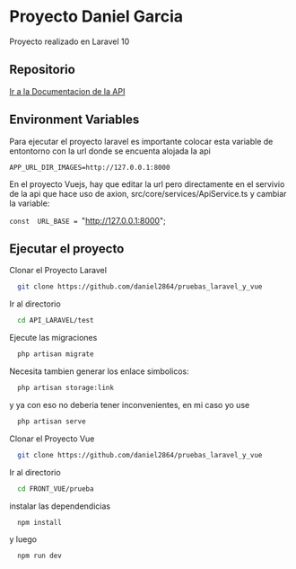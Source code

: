 
# Proyecto Daniel Garcia

Proyecto realizado en Laravel 10


## Repositorio

[Ir a la Documentacion de la API](https://github.com/daniel2864/pruebas_laravel_y_vue)


## Environment Variables

Para ejecutar el proyecto laravel es importante colocar esta variable de entontorno con la url donde se encuenta alojada la api

`APP_URL_DIR_IMAGES=http://127.0.0.1:8000`

 

En el proyecto Vuejs, hay que editar la url pero directamente en el servivio de la api que hace uso de axion, src/core/services/ApiService.ts y cambiar la variable:

`const  URL_BASE = `"http://127.0.0.1:8000";
## Ejecutar el proyecto

Clonar el Proyecto Laravel

```bash
  git clone https://github.com/daniel2864/pruebas_laravel_y_vue
```

Ir al directorio 

```bash
  cd API_LARAVEL/test
```

Ejecute las migraciones

```bash
  php artisan migrate
```

Necesita tambien generar los enlace simbolicos:

```bash
  php artisan storage:link
```

y ya con eso no deberia tener inconvenientes, en mi caso yo use 

```bash
  php artisan serve
```


Clonar el Proyecto Vue

```bash
  git clone https://github.com/daniel2864/pruebas_laravel_y_vue
```

Ir al directorio 

```bash
  cd FRONT_VUE/prueba
```

instalar las dependendicias

```bash
  npm install
```
y luego

```bash
  npm run dev
```